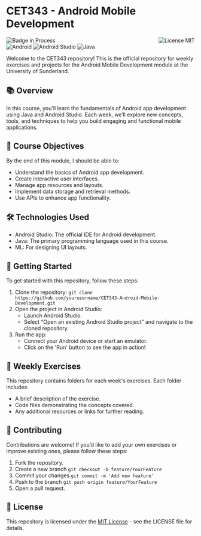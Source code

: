# CET343 - Android Mobile Development
![Badge in Process](https://img.shields.io/badge/STATUS-IN%20PROCESS-green)
<img align="right" alt="License MIT" src="https://img.shields.io/badge/LICENSE-MIT-green" /> <br/>
<img alt="Android" src="https://img.shields.io/badge/-Android-3DDC84?style=flat-square&logo=android&logoColor=white" /> 
<img alt="Android Studio" src="https://img.shields.io/badge/-Android%20Studio-3DDC84?style=flat-square&logo=androidstudio&logoColor=white" />
<img alt="Java" src="https://img.shields.io/badge/-Java-EC2023?style=flat-square&logo=openjdk&logoColor=white" /> 

Welcome to the CET343 repository! This is the official repository for weekly exercises and projects for the Android Mobile Development module at the University of Sunderland.

## 📚 Overview
In this course, you'll learn the fundamentals of Android app development using Java and Android Studio. Each week, we’ll explore new concepts, tools, and techniques to help you build engaging and functional mobile applications.

## 🎯 Course Objectives
By the end of this module, I should be able to:
- Understand the basics of Android app development.
- Create interactive user interfaces.
- Manage app resources and layouts.
- Implement data storage and retrieval methods.
- Use APIs to enhance app functionality.

## 🛠️ Technologies Used
- Android Studio: The official IDE for Android development.
- Java: The primary programming language used in this course.
- ML: For designing UI layouts.

## 🚀 Getting Started
To get started with this repository, follow these steps:
1. Clone the repository: `git clone https://github.com/yourusername/CET343-Android-Mobile-Development.git`
2. Open the project in Android Studio:
    - Launch Android Studio.
    - Select “Open an existing Android Studio project” and navigate to the cloned repository.
3. Run the app:
    - Connect your Android device or start an emulator.
    - Click on the 'Run' button to see the app in action!

## 📅 Weekly Exercises
This repository contains folders for each week's exercises. Each folder includes:
- A brief description of the exercise.
- Code files demonstrating the concepts covered.
- Any additional resources or links for further reading.

## 🤝 Contributing
Contributions are welcome! If you’d like to add your own exercises or improve existing ones, please follow these steps:
1. Fork the repository.
2. Create a new branch `git checkout -b feature/YourFeature`
3. Commit your changes `git commit -m 'Add new feature'`
4. Push to the branch `git push origin feature/YourFeature`
5. Open a pull request.

## 📜 License
This repository is licensed under the [MIT License](https://opensource.org/license/mit/) - see the LICENSE file for details.
